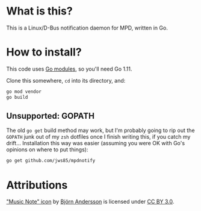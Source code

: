 # What is this?

This is a Linux/D-Bus notification daemon for MPD, written in Go.

# How to install?

This code uses [Go modules](https://github.com/golang/go/wiki/Modules),
so you'll need Go 1.11.

Clone this somewhere, `cd` into its directory, and:

```bash
go mod vendor
go build
```

## Unsupported: GOPATH

The old `go get` build method may work, but I'm probably going to rip
out the `GOPATH` junk out of my `zsh` dotfiles once I finish writing
this, if you catch my drift...  Installation this way was easier
(assuming you were OK with Go's opinions on where to put things):

```bash
go get github.com/jws85/mpdnotify
```

# Attributions

["Music Note" icon](https://thenounproject.com/search/?q=music%20note&i=1060111)
by [Björn Andersson](https://thenounproject.com/bjorna1) is licensed under
[CC BY 3.0](https://creativecommons.org/licenses/by/3.0/us/legalcode).
